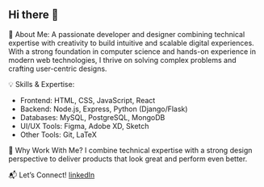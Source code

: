 ## Hi there 👋
🚀 About Me:
A passionate developer and designer combining technical expertise with creativity to build intuitive and scalable digital experiences. With a strong foundation in computer science and hands-on experience in modern web technologies, I thrive on solving complex problems and crafting user-centric designs.

💡 Skills & Expertise:
- Frontend: HTML, CSS, JavaScript, React
- Backend: Node.js, Express, Python (Django/Flask)
- Databases: MySQL, PostgreSQL, MongoDB
- UI/UX Tools: Figma, Adobe XD, Sketch
- Other Tools: Git, LaTeX

🌟 Why Work With Me?
I combine technical expertise with a strong design perspective to deliver products that look great and perform even better.

📬 Let’s Connect!
[linkedIn](https://linkedin.com/in/akshaya-priya-09087525b)

